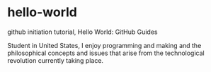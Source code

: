 # hello-world
github initiation tutorial, Hello World: GitHub Guides

Student in United States, I enjoy programming and making and the philosophical concepts and issues that arise from the technological revolution currently taking place.

